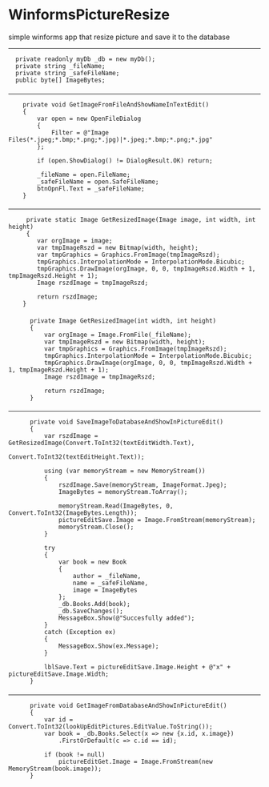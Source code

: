 # WinformsPictureResize
simple winforms app that resize picture and save it to the database

-----------

      
      private readonly myDb _db = new myDb();      
      private string _fileName;      
      private string _safeFileName;      
      public byte[] ImageBytes;

####
-----
        private void GetImageFromFileAndShowNameInTextEdit()
        {
            var open = new OpenFileDialog
            {
                Filter = @"Image Files(*.jpeg;*.bmp;*.png;*.jpg)|*.jpeg;*.bmp;*.png;*.jpg"
            };

            if (open.ShowDialog() != DialogResult.OK) return;

            _fileName = open.FileName;
            _safeFileName = open.SafeFileName;
            btnOpnFl.Text = _safeFileName;
        }

####
-----

         private static Image GetResizedImage(Image image, int width, int height)
         {
            var orgImage = image;
            var tmpImageRszd = new Bitmap(width, height);
            var tmpGraphics = Graphics.FromImage(tmpImageRszd);
            tmpGraphics.InterpolationMode = InterpolationMode.Bicubic;
            tmpGraphics.DrawImage(orgImage, 0, 0, tmpImageRszd.Width + 1, tmpImageRszd.Height + 1);
            Image rszdImage = tmpImageRszd;
            
            return rszdImage;
        }

####

          private Image GetResizedImage(int width, int height)
          {
              var orgImage = Image.FromFile(_fileName);
              var tmpImageRszd = new Bitmap(width, height);
              var tmpGraphics = Graphics.FromImage(tmpImageRszd);
              tmpGraphics.InterpolationMode = InterpolationMode.Bicubic;
              tmpGraphics.DrawImage(orgImage, 0, 0, tmpImageRszd.Width + 1, tmpImageRszd.Height + 1);
              Image rszdImage = tmpImageRszd;
              
              return rszdImage;
          }

####
-----

          private void SaveImageToDatabaseAndShowInPictureEdit()
          {
              var rszdImage = GetResizedImage(Convert.ToInt32(textEditWidth.Text), 
                                              Convert.ToInt32(textEditHeight.Text));

              using (var memoryStream = new MemoryStream())
              {
                  rszdImage.Save(memoryStream, ImageFormat.Jpeg);
                  ImageBytes = memoryStream.ToArray();

                  memoryStream.Read(ImageBytes, 0, Convert.ToInt32(ImageBytes.Length));
                  pictureEditSave.Image = Image.FromStream(memoryStream);
                  memoryStream.Close();
              }

              try
              {
                  var book = new Book
                  {
                      author = _fileName,
                      name = _safeFileName,
                      image = ImageBytes
                  };
                  _db.Books.Add(book);
                  _db.SaveChanges();
                  MessageBox.Show(@"Succesfully added");
              }
              catch (Exception ex)
              {
                  MessageBox.Show(ex.Message);
              }

              lblSave.Text = pictureEditSave.Image.Height + @"x" + pictureEditSave.Image.Width;
          }

####
-----

          private void GetImageFromDatabaseAndShowInPictureEdit()
          {
              var id = Convert.ToInt32(lookUpEditPictures.EditValue.ToString());
              var book = _db.Books.Select(x => new {x.id, x.image})
                  .FirstOrDefault(c => c.id == id);

              if (book != null)
                  pictureEditGet.Image = Image.FromStream(new MemoryStream(book.image));
          }

